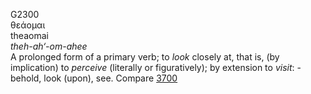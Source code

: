 G2300  
θεάομαι  
theaomai  
*theh-ah‘-om-ahee*  
A prolonged form of a primary verb; to *look* closely at, that is, (by
implication) to *perceive* (literally or figuratively); by extension to
*visit*: - behold, look (upon), see. Compare [3700](g3700)  
